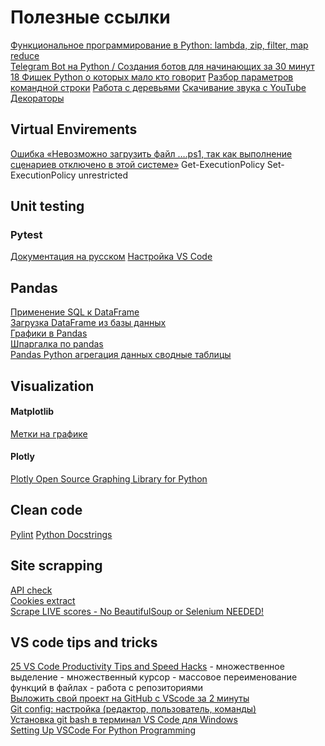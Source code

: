 # Полезные ссылки
[Функциональное программирование в Python: lambda, zip, filter, map reduce](http://pythonicway.com/python-functinal-programming)<br>
[Telegram Bot на Python / Создания ботов для начинающих за 30 минут](https://youtu.be/HodO2eBEz_8)
[18 Фишек Python о которых мало кто говорит](https://youtu.be/5yrit_XDgOQ)
[Разбор параметров командной строки](https://jenyay.net/Programming/Argparse)
[Работа с деревьями](https://anytree.readthedocs.io/en/latest/index.html)
[Скачивание звука с YouTube](https://www.youtube.com/watch?v=H8RBMVTBYGw&list=WL&index=15)
[Декораторы](https://habr.com/ru/company/wunderfund/blog/657355/)

## Virtual Envirements
[Ошибка «Невозможно загрузить файл ….ps1, так как выполнение сценариев отключено в этой системе»](https://zawindows.ru/решение-проблемы-невозможно-загруз/)
Get-ExecutionPolicy
Set-ExecutionPolicy unrestricted

## Unit testing
### Pytest
[Документация на русском](https://pytest-docs-ru.readthedocs.io/ru/latest/contents.html#toc)
[Настройка VS Code](https://code.visualstudio.com/docs/python/testing)

## Pandas
[Применение SQL к DataFrame](https://towardsdatascience.com/how-to-use-sql-in-pandas-62d8a0f6341)<br>
[Загрузка DataFrame из базы данных](https://medium.com/analytics-vidhya/importing-data-from-a-mysql-database-into-pandas-data-frame-a06e392d27d7)<br>
[Графики в Pandas](https://python-scripts.com/plot-with-pandas)<br>
[Шпаргалка по pandas](https://habr.com/ru/company/ruvds/blog/494720/)<br>
[Pandas Python агрегация данных сводные таблицы](https://youtu.be/3FKTUa7y7jQ)

## Visualization
#### Matplotlib
[Метки на графике](https://linuxhint.com/labels-matplotlib/)
#### Plotly
[Plotly Open Source Graphing Library for Python](https://plotly.com/python/)

## Clean code
[Pylint](https://pylint.pycqa.org/en/latest/)
[Python Docstrings](https://www.programiz.com/python-programming/docstrings)

## Site scrapping
[API check](https://youtu.be/DqtlR0y0suo)<br>
[Cookies extract](https://youtu.be/G7s0eGOaRPE)<br>
[Scrape LIVE scores - No BeautifulSoup or Selenium NEEDED!](https://youtu.be/hV5k1XbcZXA)

## VS code tips and tricks
[25 VS Code Productivity Tips and Speed Hacks](https://youtu.be/ifTF3ags0XI)
    - множественное выделение
    - множественный курсор
    - массовое переименование функций в файлах
    - работа с репозиториями<br>
[Выложить свой проект на GitHub c VScode за 2 минуты](https://www.youtube.com/watch?v=rGMdtlAMmE0)<br>
[Git config: настройка (редактор, пользователь, команды)](https://youtu.be/6k8pNsCLtFI)<br>
[Установка git bash в терминал VS Code для Windows](https://youtu.be/6HEB72EczL8)<br>
[Setting Up VSCode For Python Programming](https://www.youtube.com/watch?v=W--_EOzdTHk&list=WL&index=21)




